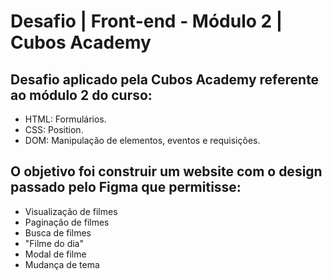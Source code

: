 # Desafio | Front-end - Módulo 2 | Cubos Academy

## Desafio aplicado pela Cubos Academy referente ao módulo 2 do curso:

- HTML: Formulários.
- CSS: Position.
- DOM: Manipulação de elementos, eventos e requisições.

## O objetivo foi construir um website com o design passado pelo Figma que permitisse: 

- Visualização de filmes 
- Paginação de filmes 
- Busca de filmes 
- "Filme do dia" 
- Modal de filme 
- Mudança de tema